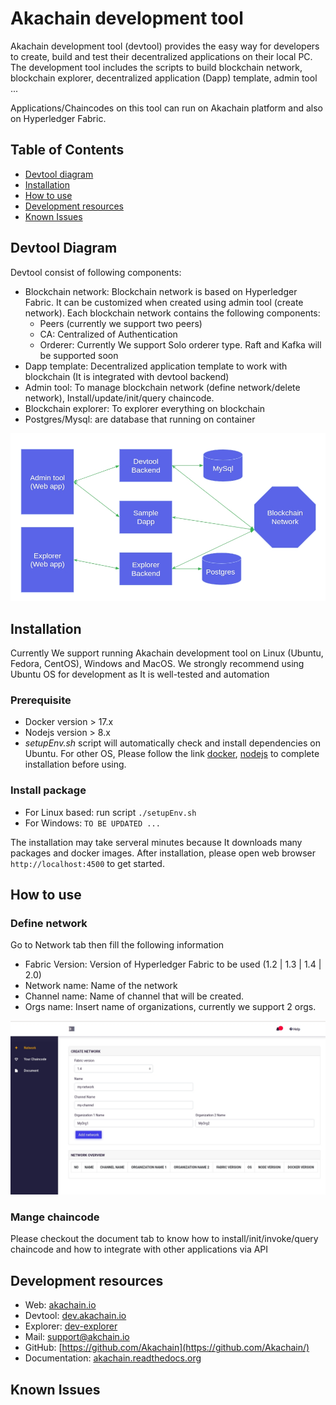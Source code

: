 # Akachain development tool

Akachain development tool (devtool) provides the easy way for developers to create, build and test their decentralized applications on their local PC. The development tool includes the scripts to build blockchain network, blockchain explorer, decentralized application (Dapp) template, admin tool ... 

Applications/Chaincodes on this tool can run on Akachain platform and also on Hyperledger Fabric.  


## Table of Contents

  - [Devtool diagram](#devtool-diagram)
  - [Installation](#Installation)
  - [How to use](#how-to-use)
  - [Development resources](#development-resources)
  - [Known Issues](#known-issues)


## Devtool Diagram

Devtool consist of following components:
- Blockchain network: Blockchain network is based on Hyperledger Fabric. It can be customized when created using admin tool (create network). Each blockchain network contains the following components:
  - Peers (currently we support two peers)
  - CA: Centralized of Authentication
  - Orderer: Currently We support Solo orderer type. Raft and Kafka will be supported soon
- Dapp template: Decentralized application template to work with blockchain (It is integrated with devtool backend)
- Admin tool: To manage blockchain network (define network/delete network), Install/update/init/query chaincode.
- Blockchain explorer: To explorer everything on blockchain
- Postgres/Mysql: are database that running on container

![](images/devtool_diagram.jpg)

## Installation
Currently We support running Akachain development tool on Linux (Ubuntu, Fedora, CentOS), Windows and MacOS. We strongly recommend using Ubuntu OS for development as It is well-tested and automation

### Prerequisite
- Docker version > 17.x
- Nodejs version > 8.x
- *setupEnv.sh* script will automatically check and install dependencies on Ubuntu. For other OS, Please follow the link [docker](https://docs.docker.com/install/), [nodejs](https://nodejs.org) to complete installation before using.

### Install package
- For Linux based: run script `./setupEnv.sh`
- For Windows: `TO BE UPDATED ...`

The installation may take serveral minutes because It downloads many packages and docker images. After installation, please open web browser `http://localhost:4500` to get started.

## How to use

### Define network
Go to Network tab then fill the following information
- Fabric Version: Version of Hyperledger Fabric to be used (1.2 | 1.3 | 1.4 | 2.0)
- Network name: Name of the network
- Channel name: Name of channel that will be created.
- Orgs name: Insert name of organizations, currently we support 2 orgs.

![](images/create_network.jpg)

### Mange chaincode
Please checkout the document tab to know how to install/init/invoke/query chaincode and how to integrate with other applications via API

## Development resources

- Web: [akachain.io](https://akachain.io)
- Devtool: [dev.akachain.io](https://dev.akachain.io)
- Explorer: [dev-explorer](https://dev-explorer.akachain.io)
- Mail: [support@akchain.io](mailto:support@akachain.io)
- GitHub: [https://github.com/Akachain](https://github.com/Akachain/)
- Documentation: [akachain.readthedocs.org](https://akachain.readthedocs.io/)


## Known Issues

